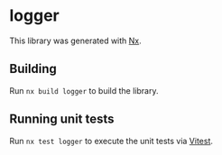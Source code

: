 # logger

This library was generated with [Nx](https://nx.dev).

## Building

Run `nx build logger` to build the library.

## Running unit tests

Run `nx test logger` to execute the unit tests via [Vitest](https://vitest.dev/).
